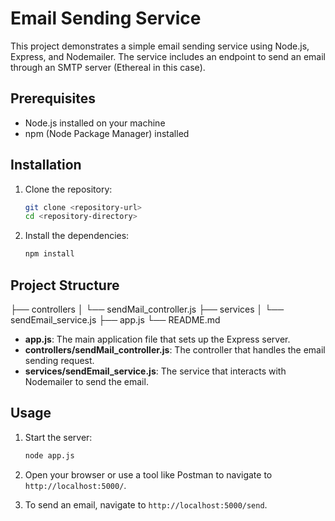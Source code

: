 # Email Sending Service

This project demonstrates a simple email sending service using Node.js, Express, and Nodemailer. The service includes an endpoint to send an email through an SMTP server (Ethereal in this case).

## Prerequisites

- Node.js installed on your machine
- npm (Node Package Manager) installed

## Installation

1. Clone the repository:

   ```bash
   git clone <repository-url>
   cd <repository-directory>
   ```

2. Install the dependencies:

   ```bash
   npm install
   ```

## Project Structure

├── controllers
│ └── sendMail_controller.js
├── services
│ └── sendEmail_service.js
├── app.js
└── README.md

- **app.js**: The main application file that sets up the Express server.
- **controllers/sendMail_controller.js**: The controller that handles the email sending request.
- **services/sendEmail_service.js**: The service that interacts with Nodemailer to send the email.

## Usage

1. Start the server:

   ```bash
   node app.js
   ```

2. Open your browser or use a tool like Postman to navigate to `http://localhost:5000/`.

3. To send an email, navigate to `http://localhost:5000/send`.
